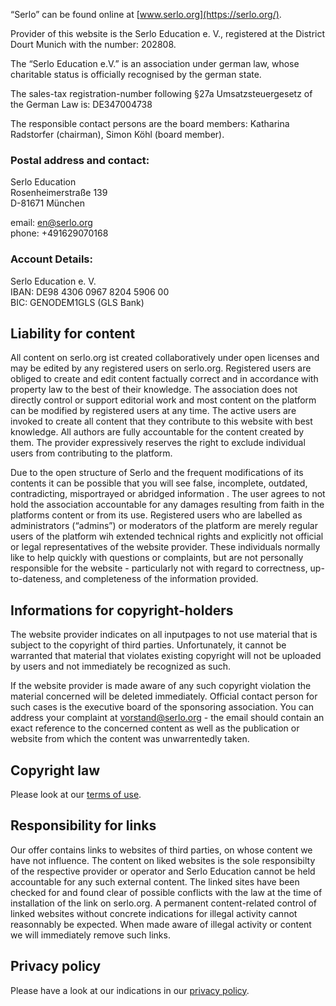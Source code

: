 “Serlo” can be found online at [www.serlo.org](https://serlo.org/).

Provider of this website is the Serlo Education e. V., registered at the
District Dourt Munich with the number: 202808.

The “Serlo Education e.V.” is an association under german law, whose charitable
status is officially recognised by the german state.

The sales-tax registration-number following §27a Umsatzsteuergesetz of the
German Law is: DE347004738

The responsible contact persons are the board members: Katharina Radstorfer
(chairman), Simon Köhl (board member).

### Postal address and contact:

Serlo Education<br> Rosenheimerstraße 139<br> D-81671 München

email: [en@serlo.org](mailto:en@serlo.org)<br> phone: +491629070168

### Account Details:

Serlo Education e. V.<br> IBAN: DE98 4306 0967 8204 5906 00<br> BIC: GENODEM1GLS
(GLS Bank)

## Liability for content

All content on serlo.org ist created collaboratively under open licenses and may
be edited by any registered users on serlo.org. Registered users are obliged to
create and edit content factually correct and in accordance with property law to
the best of their knowledge. The association does not directly control or
support editorial work and most content on the platform can be modified by
registered users at any time. The active users are invoked to create all content
that they contribute to this website with best knowledge. All authors are fully
accountable for the content created by them. The provider expressively reserves
the right to exclude individual users from contributing to the platform.

Due to the open structure of Serlo and the frequent modifications of its
contents it can be possible that you will see false, incomplete, outdated,
contradicting, misportrayed or abridged information . The user agrees to not
hold the association accountable for any damages resulting from faith in the
platforms content or from its use. Registered users who are labelled as
administrators (“admins”) or moderators of the platform are merely regular users
of the platform wih extended technical rights and explicitly not official or
legal representatives of the website provider. These individuals normally like
to help quickly with questions or complaints, but are not personally responsible
for the website - particularly not with regard to correctness, up-to-dateness,
and completeness of the information provided.

## Informations for copyright-holders

The website provider indicates on all inputpages to not use material that is
subject to the copyright of third parties. Unfortunately, it cannot be warranted
that material that violates existing copyright will not be uploaded by users and
not immediately be recognized as such.

If the website provider is made aware of any such copyright violation the
material concerned will be deleted immediately. Official contact person for such
cases is the executive board of the sponsoring association. You can address your
complaint at [vorstand@serlo.org](mailto:vorstand@serlo.org) - the email should
contain an exact reference to the concerned content as well as the publication
or website from which the content was unwarrentedly taken.

## Copyright law

Please look at our [terms of use](https://en.serlo.org/terms).

## Responsibility for links

Our offer contains links to websites of third parties, on whose content we have
not influence. The content on liked websites is the sole responsibilty of the
respective provider or operator and Serlo Education cannot be held accountable
for any such external content. The linked sites have been checked for and found
clear of possible conflicts with the law at the time of installation of the link
on serlo.org. A permanent content-related control of linked websites without
concrete indications for illegal activity cannot reasonnably be expected. When
made aware of illegal activity or content we will immediately remove such links.

## Privacy policy

Please have a look at our indications in our
[privacy policy](https://en.serlo.org/privacy).
